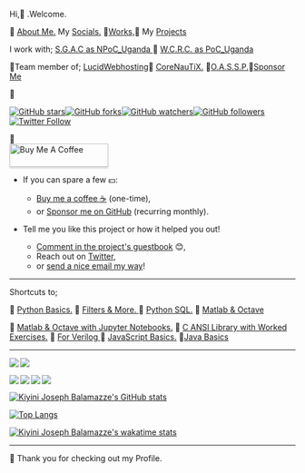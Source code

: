    Hi,👋 .Welcome.

🌱  <a href="https://josephkb87.github.io">About Me.</a> My <a href="https://linktr.ee/jungbasher87"> Socials.</a> 🌱<a href="https://github.com/josephkb87?tab=repositories">Works,</a>🌱  My <a href="https://github.com/josephkb87?tab=projects">Projects </a>

I work with; <a href="https://spacegeneration.org/regions/africa/uganda">S.G.A.C as NPoC_Uganda </a>🌱 <a href="https://wcrc.world/Files/WCRC_POC.pdf">W.C.R.C. as PoC_Uganda</a>

🌱Team member of; <a href="https://github.com/LUCIDWEBHOSTING">LucidWebhosting</a>🌱 <a href="https://github.com/CORENAUTICS">CoreNauTiX.</a> 🌱<a href="https://github.com/OASSP">O.A.S.S.P.</a>🌱<a href="https://github.com/sponsors/josephkb87">Sponsor Me</a>

🌱<div>
<a href="https://github.com/josephkb87/readme.md"><img src="https://img.shields.io/github/stars/josephkb87/app-privacy-policy-generator.svg?style=social&amp;label=Star" alt="GitHub stars"></a><a href="https://github.com/josephkb87/josephkb87.github.io/fork"><img src="https://img.shields.io/github/forks/josephkb87/josephkb87.svg?style=social&amp;label=Fork" alt="GitHub forks"></a><a href="https://github.com/josephkb87/josephkb87"><img src="https://img.shields.io/github/watchers/josephkb87/josephkb87.svg?style=social&amp;label=Watch" alt="GitHub watchers"></a><a href="https://github.com/josephkb87/josephkb87"><img src="https://img.shields.io/github/followers/josephkb87.svg?style=social&amp;label=Follow" alt="GitHub followers"></a><a href="https://twitter.com/josephkb87"><img src="https://img.shields.io/twitter/follow/clydekingkid.svg?style=social" alt="Twitter Follow"></a>
</div> 🌱

<div>
<a href="https://www.buymeacoffee.com/josephkb87" target="_blank"><img src="https://www.buymeacoffee.com/assets/img/custom_images/orange_img.png" alt="Buy Me A Coffee" style="height: 41px !important;width: 174px !important;box-shadow: 0px 3px 2px 0px rgba(190, 190, 190, 0.5) !important;-webkit-box-shadow: 0px 3px 2px 0px rgba(190, 190, 190, 0.5) !important;" ></a>  
</div>

- If you can spare a few 💵:

  - [Buy me a coffee :coffee:](https://www.buymeacoffee.com/josephkb87) (one-time),
  - or [Sponsor me on GitHub](https://github.com/sponsors/josephkb87) (recurring monthly).

- Tell me you like this project or how it helped you out!

  - [Comment in the project's guestbook](https://github.com/josephkb87/app-privacy-policy-generator/issues/) :blush:,
  - Reach out on [Twitter](https://twitter.com/clydekingkid),
  - or [send a nice email my way](mailto:kiyinijoseph@gmail@gmail.com)!
___   
Shortcuts to;

🌱 <a href="https://github.com/josephkb87/PythonBasics">Python Basics.</a>
🌱 <a href="https://github.com/josephkb87/Filters">Filters & More. </a> 
🌱 <a href="https://github.com/josephkb87/PythonSQLDB">Python SQL.</a> 
🌱 <a href="https://github.com/josephkb87/Matlab_Octave">Matlab & Octave</a> 

🌱 <a href="https://github.com/josephkb87/JuMatOct">Matlab & Octave with Jupyter Notebooks.</a> 
🌱 <a href="https://github.com/josephkb87/ANSI_C_Go">C ANSI Library with Worked Exercises.</a>
🌱 <a href="https://github.com/josephkb87/VerilogBasics">For Verilog </a> 
🌱 <a href="https://github.com/josephkb87/Java_JS_Basics_n_Projects">JavaScript Basics.</a>
🌱<a href="https://github.com/josephkb87/JavaBasis">Java Basics</a> </p>
___
<a href="https://github.com/josephkb87/PythonBasics"><img align="left" src="https://github-readme-stats.vercel.app/api/pin/?username=josephkb87&show_icons=true&show_icons=true&theme=algolia&repo=PythonBasics" /></a> 

<a href="https://github.com/josephkb87/Matlab_Octave"><img align="center right" src="https://github-readme-stats.vercel.app/api/pin/?username=josephkb87&show_icons=true&show_icons=true&theme=gruvbox&repo=Matlab_Octave" /></a>

<a href="https://github.com/josephkb87/Filters">
  <img align="left" src="https://github-readme-stats.vercel.app/api/pin/?username=josephkb87&show_icons=true&show_icons=true&theme=solarized-dark&repo=Filters" />
</a> <a href="https://github.com/josephkb87/JuMatOct">
  <img align="left" src="https://github-readme-stats.vercel.app/api/pin/?username=josephkb87&show_icons=true&show_icons=true&theme=nightowl&repo=JuMatOct" />
</a>

<a href="https://github.com/josephkb87/VerilogBasics">
  <img align="center left" src="https://github-readme-stats.vercel.app/api/pin/?username=josephkb87&show_icons=true&show_icons=true&theme=&repo=VerilogBasics" />
</a> <a href="https://github.com/josephkb87/Java_JS_Basics_n_Projects">
  <img align="left" src="https://github-readme-stats.vercel.app/api/pin/?username=josephkb87&show_icons=true&show_icons=true&theme=solarized-light&repo=Java_JS_Basics_n_Projects" />
</a>


  [![Kiyini Joseph Balamazze's GitHub stats](https://github-readme-stats.vercel.app/api?username=josephkb87&show_icons=true&show_icons=true&theme=synthwave&show_icons=true)](https://github.com/josephkb87/github-readme-stats)

 [![Top Langs](https://github-readme-stats.vercel.app/api/top-langs/?username=josephkb87&show_icons=true&theme=tokyonight&langs_count=10&layout=compact)](https://github.com/josephkb87/github-readme-stats) 
 
 [![Kiyini Joseph Balamazze's wakatime stats](https://github-readme-stats.vercel.app/api/wakatime?username=HermesWraith&langs_count=10&layout=compact&show_icons=true&show_icons=true&theme=buefy&show_icons=true)](https://github.com/josephkb87/github-readme-stats)
 
 
  <!--START_SECTION:waka-->

  <!--END_SECTION:waka-->
 ___
🌱 Thank you for checking out my Profile.
   <!---
  josephkb87/josephkb87 is a ✨ special ✨ repository because its `README.md` (this file) appears on your GitHub profile.
  You can click the Preview link to take a look at your changes.
   --->
